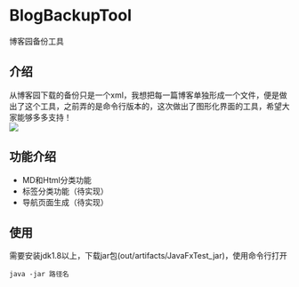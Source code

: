 # BlogBackupTool
博客园备份工具
## 介绍
从博客园下载的备份只是一个xml，我想把每一篇博客单独形成一个文件，便是做出了这个工具，之前弄的是命令行版本的，这次做出了图形化界面的工具，希望大家能够多多支持！	
![](https://img2018.cnblogs.com/blog/1210268/201906/1210268-20190609131923617-398901436.png)

## 功能介绍
- MD和Html分类功能
- 标签分类功能（待实现）
- 导航页面生成（待实现）	

## 使用
需要安装jdk1.8以上，下载jar包(out/artifacts/JavaFxTest_jar)，使用命令行打开
```
java -jar 路径名
```